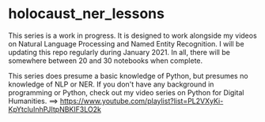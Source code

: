 # holocaust_ner_lessons

This series is a work in progress. It is designed to work alongside my videos on Natural Language Processing and Named Entity Recognition.
I will be updating this repo regularly during January 2021.
In all, there will be somewhere between 20 and 30 notebooks when complete.

This series does presume a basic knowledge of Python, but presumes no knowledge of NLP or NER. If you don't have any background in programming or Python, check out my video series on Python for Digital Humanities. ==> https://www.youtube.com/playlist?list=PL2VXyKi-KpYtcluInhPJItpNBKIF3LO2k
